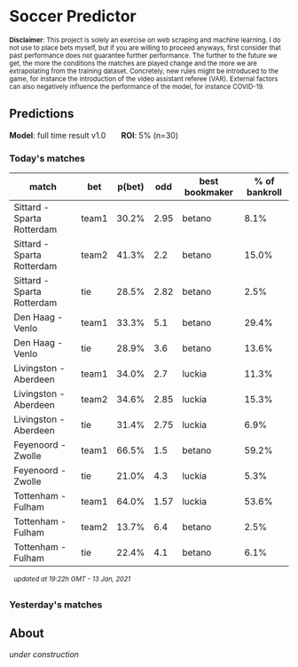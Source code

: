 # Soccer Predictor
<sub>__Disclaimer__: This project is solely an exercise on web scraping and machine learning.
I do not use to place bets myself, but if you are willing to proceed anyways, first consider that past performance
does not guarantee further performance. The further to the future we get, the more the conditions the matches are
played change and the more we are extrapolating from the training dataset. Concretely, new rules might be
introduced to the game, for instance the introduction of the video assistant referee (VAR). External factors can also
negatively influence the performance of the model, for instance COVID-19.</sub>

## Predictions
__Model__: full time result v1.0 &nbsp;&nbsp;&nbsp;&nbsp;&nbsp;&nbsp;__ROI__: 5% (n=30)
### Today's matches
|match|bet|p(bet)|odd|best bookmaker|% of bankroll|
|---  |---|---        |---|---           |---|
|Sittard - Sparta Rotterdam|team1|30.2%|2.95|betano|8.1%|
|Sittard - Sparta Rotterdam|team2|41.3%|2.2|betano|15.0%|
|Sittard - Sparta Rotterdam|tie|28.5%|2.82|betano|2.5%|
|Den Haag - Venlo|team1|33.3%|5.1|betano|29.4%|
|Den Haag - Venlo|tie|28.9%|3.6|betano|13.6%|
|Livingston - Aberdeen|team1|34.0%|2.7|luckia|11.3%|
|Livingston - Aberdeen|team2|34.6%|2.85|luckia|15.3%|
|Livingston - Aberdeen|tie|31.4%|2.75|luckia|6.9%|
|Feyenoord - Zwolle|team1|66.5%|1.5|betano|59.2%|
|Feyenoord - Zwolle|tie|21.0%|4.3|luckia|5.3%|
|Tottenham - Fulham|team1|64.0%|1.57|luckia|53.6%|
|Tottenham - Fulham|team2|13.7%|6.4|betano|2.5%|
|Tottenham - Fulham|tie|22.4%|4.1|betano|6.1%|

&nbsp;&nbsp;<sup>_updated at 19:22h GMT - 13 Jan, 2021_</sup>
### Yesterday's matches
    
## About
_under construction_


